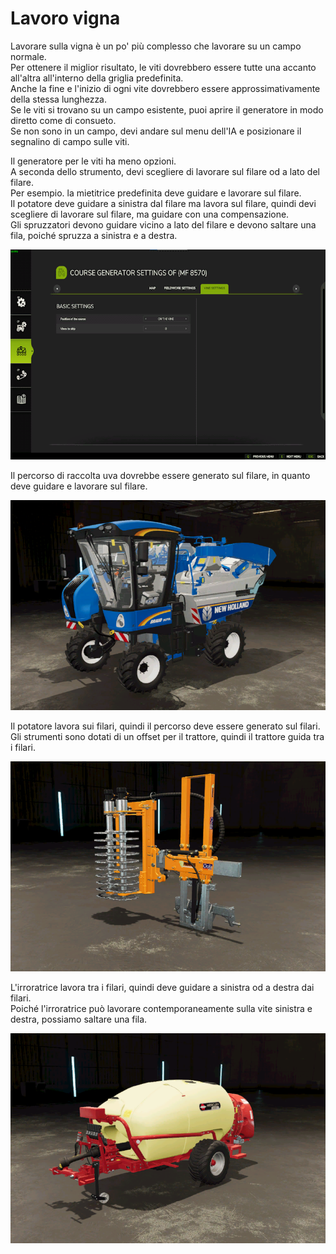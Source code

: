 # Lavoro vigna

  
Lavorare sulla vigna è un po' più complesso che lavorare su un campo normale.  
Per ottenere il miglior risultato, le viti dovrebbero essere tutte una accanto all'altra all'interno della griglia predefinita.  
Anche la fine e l'inizio di ogni vite dovrebbero essere approssimativamente della stessa lunghezza.  
Se le viti si trovano su un campo esistente, puoi aprire il generatore in modo diretto come di consueto.  
Se non sono in un campo, devi andare sul menu dell'IA e posizionare il segnalino di campo sulle viti.  

  
Il generatore per le viti ha meno opzioni.  
A seconda dello strumento, devi scegliere di lavorare sul filare od a lato del filare.  
Per esempio. la mietitrice predefinita deve guidare e lavorare sul filare.  
      Il potatore deve guidare a sinistra dal filare ma lavora sul filare, quindi devi scegliere di lavorare sul filare, ma guidare con una compensazione.  
      Gli spruzzatori devono guidare vicino a lato del filare e devono saltare una fila, poiché spruzza a sinistra e a destra.  

![Image](../assets/images/vineworkgen_0_0_765_510.png)

  
Il percorso di raccolta uva dovrebbe essere generato sul filare, in quanto deve guidare e lavorare sul filare.  
  
![Image](../assets/images/vineworkharvest_0_0_765_510.png)

  
Il potatore lavora sui filari, quindi il percorso deve essere generato sul filari.  
Gli strumenti sono dotati di un offset per il trattore, quindi il trattore guida tra i filari.  

![Image](../assets/images/vineworkpruner_0_0_765_510.png)

  
L'irroratrice lavora tra i filari, quindi deve guidare a sinistra od a destra dai filari.  
Poiché l'irroratrice può lavorare contemporaneamente sulla vite sinistra e destra, possiamo saltare una fila.  

![Image](../assets/images/vineworkspray_0_0_765_510.png)

